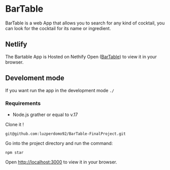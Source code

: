 # BarTable
BarTable is a web App that allows you to search for any kind of cocktail, you can look for the cocktail for its name or ingredient.

## Netlify
The Bartable App is Hosted on Nethify
Open ([BarTable](https://bartable.netlify.app/)) to view it in your browser.


## Develoment mode
If you want run the app in the development mode ```./```

### Requirements 
- Node.js grather or equal to v.17


Clone it !

``` git@github.com:luzperdomo92/BarTable-FinalProject.git ```

Go into the project directory and run the command:

``` npm star ```

Open [http://localhost:3000](http://localhost:3000) to view it in your browser.

